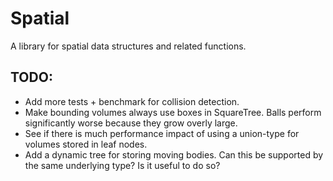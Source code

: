 # Spatial
A library for spatial data structures and related functions.

## TODO:
- Add more tests + benchmark for collision detection.
- Make bounding volumes always use boxes in SquareTree.
Balls perform significantly worse because they grow overly large.
- See if there is much performance impact of using a union-type for volumes stored in leaf nodes.
- Add a dynamic tree for storing moving bodies. Can this be supported by the same underlying type? Is it useful to do so?
